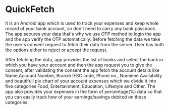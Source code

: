 # QuickFetch


It is an Android app which is used to track your expenses and keep whole record of your bank account, so don't need to carry any bank passbook.
The app secures your data that's why we use OTP method to login the app and the app verify the OTP automatically.
Before fetching the data we take the user's consent request to fetch their data from the server. User has both the options either to reject or accept the request.

After fetching the data, app provides the list of banks and select the bank in which you have your account and then the app request you to give the consent, after 
validating the consent the app fetch the account details like Name,Account Number, Branxh IFSC code, Phone no., Nominee Availability and beautifull pie chart of your
account expenses which we divide it into five categories Food, Entertainment, Education, Lifestyle and Other. 
The app also provides your expenses in the form of percentage(%) data so that you can easily track how of your earnings/savings debited on these categories.


